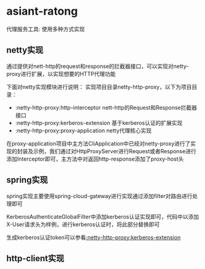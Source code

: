 # asiant-ratong

代理服务工具: 使用多种方式实现

## netty实现

通过提供对nett-http的request和response的拦截器接口，可以实现对netty-proxy进行扩展，以实现想要的HTTP代理功能

下面对netty实现模块进行说明：
实现项目目录netty-http-proxy，以下为项目目录：

- :netty-http-proxy:http-interceptor            nett-http的Request和Response拦截器接口
- :netty-http-proxy:kerberos-extension          基于kerberos认证的扩展实现
- :netty-http-proxy:proxy-application           netty代理核心实现

在proxy-application项目中主方法CliApplication中已经对netty-proxy进行了实现的封装及示例，我们通过对HttpProxyServer进行Request或者Response进行添加Interceptor即可，主方法中对返回http-response添加了proxy-host头

## spring实现

spring实现主要使用spring-cloud-gateway进行实现通过添加filter对路由进行处理即可

KerberosAuthenticateGlobalFilter中添加kerberos认证实现即可，代码中以添加X-User请求头为样例，进行kerberos认证时，将此部分替换即可

生成kerberos认证token可以参看[:netty-http-proxy:kerberos-extension](netty-http-proxy/kerberos-extension)


## http-client实现
